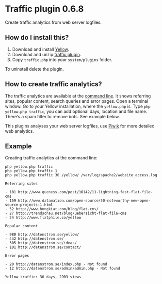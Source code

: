 Traffic plugin 0.6.8
====================
Create traffic analytics from web server logfiles.

How do I install this?
----------------------
1. Download and install [Yellow](https://github.com/datenstrom/yellow/).
2. Download and unzip [traffic plugin](https://github.com/datenstrom/yellow-plugins/raw/master/zip/traffic.zip).
3. Copy `traffic.php` into your `system/plugins` folder.

To uninstall delete the plugin.

How to create traffic analytics?
---------------------------------
The traffic analytics are available at the [command line](https://github.com/datenstrom/yellow-plugins/tree/master/commandline). It shows referring sites, popular content, search queries and error pages. Open a terminal window. Go to your Yellow installation, where the `yellow.php` is. Type `php yellow.php traffic`, you can add optional days, location and file name. There's a spam filter to remove bots. See example below.

This plugins analyses your web server logfiles, use [Piwik](https://github.com/datenstrom/yellow-plugins/tree/master/piwik) for more detailed web analytics.

Example
-------
Creating traffic analytics at the command line:

`php yellow.php traffic`  
`php yellow.php traffic 1`  
`php yellow.php traffic 30 /yellow/ /var/log/apache2/website_access.log` 

~~~~
Referring sites

- 181 http://www.queness.com/post/16142/11-lightning-fast-flat-file-cms
- 159 http://www.datamation.com/open-source/50-noteworthy-new-open-source-projects-1.html
- 52 http://www.hongkiat.com/blog/flat-cms/
- 27 http://trendschau.net/blog/uebersicht-flat-file-cms
- 24 http://www.flatphile.co/yellow

Popular content

- 980 http://datenstrom.se/yellow/
- 442 http://datenstrom.se/
- 305 http://datenstrom.se/ideas/
- 101 http://datenstrom.se/contact/

Error pages

- 20 http://datenstrom.se/index.php - Not found
- 12 http://datenstrom.se/admin/admin.php - Not found

Yellow traffic: 30 days, 2903 views
~~~~
